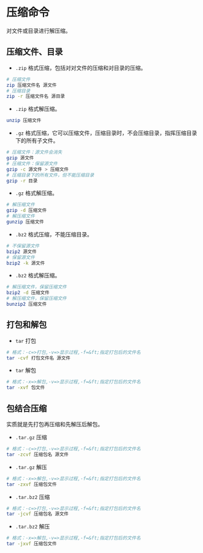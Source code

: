 # 压缩命令

对文件或目录进行解压缩。

## 压缩文件、目录

- `.zip` 格式压缩，包括对对文件的压缩和对目录的压缩。

```bash
# 压缩文件
zip 压缩文件名 源文件
# 压缩目录
zip -r 压缩文件名 源目录
```

- `.zip` 格式解压缩。

```bash
unzip 压缩文件
```

- `.gz` 格式压缩，它可以压缩文件，压缩目录时，不会压缩目录，指挥压缩目录下的所有子文件。

```bash
# 压缩文件：源文件会消失
gzip 源文件
# 压缩文件：保留源文件
gzip -c 源文件 > 压缩文件
# 压缩目录下的所有文件，但不能压缩目录
gzip -r 目录
```

- `.gz` 格式解压缩。

```bash
# 解压缩文件
gzip -d 压缩文件
# 解压缩文件
gunzip 压缩文件
```

- `.bz2` 格式压缩，不能压缩目录。

```bash
# 不保留源文件
bzip2 源文件
# 保留源文件
bzip2 -k 源文件
```

- `.bz2` 格式解压缩。

```bash
# 解压缩文件，保留压缩文件
bzip2 -d 压缩文件
# 解压缩文件，保留压缩文件
bunzip2 压缩文件
```

## 打包和解包

- `tar` 打包

```bash
# 格式：-c=>打包,-v=>显示过程,-f=&ft;指定打包后的文件名
tar -cvf 打包文件名 源文件
```

- `tar` 解包

```bash
# 格式：-x=>解包,-v=>显示过程,-f=&ft;指定打包后的文件名
tar -xvf 包文件
```

## 包结合压缩

实质就是先打包再压缩和先解压后解包。

- `.tar.gz` 压缩

```bash
# 格式：-c=>打包,-v=>显示过程,-f=&ft;指定打包后的文件名
tar -zcvf 压缩包名 源文件
```

- `.tar.gz` 解压

```bash
# 格式：-x=>解包,-v=>显示过程,-f=&ft;指定打包后的文件名
tar -zxvf 压缩包文件
```

- `.tar.bz2` 压缩

```bash
# 格式：-c=>打包,-v=>显示过程,-f=&ft;指定打包后的文件名
tar -jcvf 压缩包名 源文件
```

- `.tar.bz2` 解压

```bash
# 格式：-x=>解包,-v=>显示过程,-f=&ft;指定打包后的文件名
tar -jxvf 压缩包文件
```
